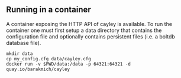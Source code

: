 ## Running in a container

A container exposing the HTTP API of cayley is available.
To run the container one must first setup a data directory that contains the configuration file and optionally contains persistent files (i.e. a boltdb database file).

```
mkdir data
cp my_config.cfg data/cayley.cfg
docker run -v $PWD/data:/data -p 64321:64321 -d quay.io/barakmich/cayley
```
